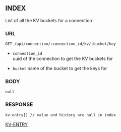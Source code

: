 
## INDEX
List of all the KV buckets for a connection


### URL
```
GET /api/connection/:connection_id/kv/:bucket/key
```
- `connection_id`  
uuid of the connection to get the KV buckets for

- `bucket`
name of the bucket to get the keys for


### BODY
`null`

### RESPONSE
```
kv-entry[] // value and history are null in index
```
[KV-ENTRY](./def/entry.md)


